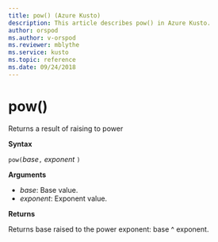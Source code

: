 ```yaml
---
title: pow() (Azure Kusto)
description: This article describes pow() in Azure Kusto.
author: orspod
ms.author: v-orspod
ms.reviewer: mblythe
ms.service: kusto
ms.topic: reference
ms.date: 09/24/2018
---
```

# pow()

Returns a result of raising to power

**Syntax**

`pow(`*base*`,` *exponent* `)`

**Arguments**

* *base*: Base value.
* *exponent*: Exponent value.

**Returns**

Returns base raised to the power exponent: base ^ exponent.